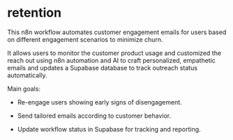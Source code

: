 # retention
This n8n workflow automates customer engagement emails for users based on different engagement scenarios to minimize churn.

It allows users to monitor the customer product usage and customized the reach out using n8n automation and AI to  craft personalized, empathetic emails and updates a Supabase database to track outreach status automatically.

Main goals:

- Re-engage users showing early signs of disengagement.

- Send tailored emails according to customer behavior.

- Update workflow status in Supabase for tracking and reporting.
